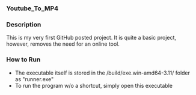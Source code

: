 ### Youtube_To_MP4 ###
 
 ### Description ###
 This is my very first GitHub posted project. It is quite a basic project, however, removes the need for an online tool.
 
 ### How to Run ###
 - The executable itself is stored in the /build/exe.win-amd64-3.11/ folder as "runner.exe"
 - To run the program w/o a shortcut, simply open this executable
